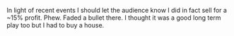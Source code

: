 In light of recent events I should let the audience know I did in fact sell for a ~15% profit. Phew. Faded a bullet there. I thought it was a good long term play too but I had to buy a house.

